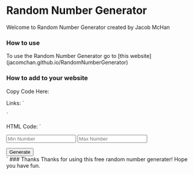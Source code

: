 # Random Number Generator
Welcome to Random Number Generator created by Jacob McHan

### How to use
To use the Random Number Generator go to [this website] (jacomchan.github.io/RandomNumberGenerator)

### How to add to your website
Copy Code Here:

Links:
`
<script src="jacomchan.github.io/RandomNumberGenerator/js/random.js"></script>
<link rel="stylesheet" href="jacomchan.github.io/RandomNumberGenerator/css/main.css">
`

HTML Code:
`
<div class="NumberBox">
    <input type="number" id="minNumber" placeholder="Min Number">
    <input type="number" id="maxNumber" placeholder="Max Number">
    <p id="randomNumberOutput"></p>
    <button id="randomNumberButton" onclick="generateNumber()" class="button">Generate</button>
</div>
`
### Thanks
Thanks for using this free random number generater! Hope you have fun.
